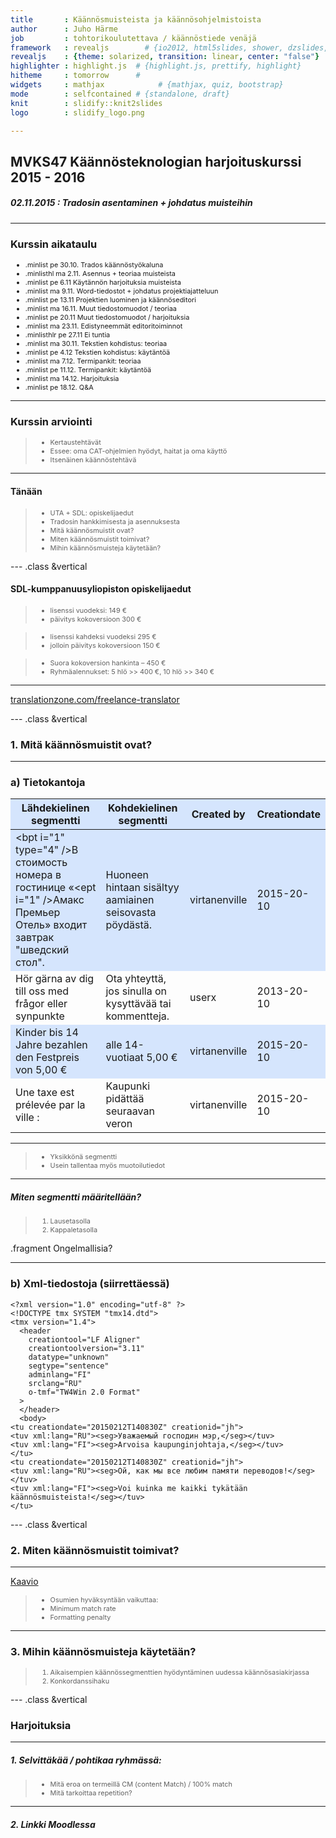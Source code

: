 ```yaml
---
title       : Käännösmuisteista ja käännösohjelmistoista
author      : Juho Härme
job         : tohtorikoulutettava / käännöstiede venäjä
framework   : revealjs        # {io2012, html5slides, shower, dzslides, ...}
revealjs    : {theme: solarized, transition: linear, center: "false"}
highlighter : highlight.js  # {highlight.js, prettify, highlight}
hitheme     : tomorrow      # 
widgets     : mathjax            # {mathjax, quiz, bootstrap}
mode        : selfcontained # {standalone, draft}
knit        : slidify::knit2slides
logo        : slidify_logo.png

---
```


<style>
.reveal h2{
    padding-bottom: 20px;
}

p { text-align: left;
}

li.fragment.visible, li {
    font-size: 78%;
}

li.minlist{
font-size:69%; 
color:darkgrey;}

li.minlisthlr{font-size:69%;
color:rgb(247, 131, 131);
}

li.minlisthl{font-size:69%;}


.reveal a:not(.image) {
text-decoration:underline;
}

.coldiv {width:47%;float:left;}
.coldiv2 {float:left;width:30%;}

.rowdiv {width:100%;clear:left;}

.reveal section img { background:none; border:none; box-shadow:none; }

p.smaller {font-size:70%;}


table { 
width: 100%;
}


table tr:nth-child(2n+1) { /* background: #E8F2FF; */ background: #D5E5FD; }

.reveal table th, .reveal table td {

font-size:55%;

}

</style>

<script src="http://ajax.googleapis.com/ajax/libs/jquery/1.9.1/jquery.min.js"></script>

## MVKS47 Käännösteknologian harjoituskurssi 2015 - 2016

##### 02.11.2015 : Tradosin asentaminen + johdatus muisteihin

--- 

### Kurssin aikataulu


- .minlist pe 30.10. Trados käännöstyökaluna
- .minlisthl ma 2.11.  Asennus + teoriaa muisteista
- .minlist pe 6.11 Käytännön harjoituksia muisteista
- .minlist ma 9.11. Word-tiedostot + johdatus projektiajatteluun
- .minlist pe 13.11 Projektien luominen ja käännöseditori
- .minlist ma 16.11. Muut tiedostomuodot / teoriaa
- .minlist pe 20.11 Muut tiedostomuodot / harjoituksia
- .minlist ma 23.11. Edistyneemmät editoritoiminnot
- .minlisthlr pe 27.11 Ei tuntia
- .minlist ma 30.11. Tekstien kohdistus: teoriaa
- .minlist pe 4.12 Tekstien kohdistus: käytäntöä
- .minlist ma 7.12. Termipankit: teoriaa
- .minlist pe 11.12. Termipankit: käytäntöä
- .minlist ma 14.12. Harjoituksia
- .minlist pe 18.12. Q&A

---

### Kurssin arviointi

>- Kertaustehtävät 
>- Essee: oma CAT-ohjelmien hyödyt, haitat ja oma käyttö
>- Itsenäinen käännöstehtävä

---

#### Tänään

>- UTA + SDL: opiskelijaedut
>- Tradosin hankkimisesta ja asennuksesta
>- Mitä käännösmuistit ovat?
>- Miten käännösmuistit toimivat?
>- Mihin käännösmuisteja käytetään?

--- .class &vertical

#### SDL-kumppanuusyliopiston opiskelijaedut


>- lisenssi vuodeksi: 149 €
>- päivitys kokoversioon 300 €

>- lisenssi kahdeksi vuodeksi 295 €
>- jolloin päivitys kokoversioon 150 €

>- Suora kokoversion hankinta – 450 €
>- Ryhmäalennukset: 5 hlö >> 400 €, 10 hlö >> 340 €


***

[translationzone.com/freelance-translator](http://www.translationzone.com/freelance-translator.html)

--- .class &vertical


### 1. Mitä käännösmuistit ovat?

***

### a) Tietokantoja


<b>Lähdekielinen segmentti</b>                                                                                                                                                                    | <b>Kohdekielinen segmentti</b>                            | <b>Created by</b> | <b>Creationdate</b>
-------------------------                                                                                                                                                                         | --------------------------------------------------------- | ------------      | --------------
\<bpt i="1" type="4" /\>В стоимость номера в гостинице «\<ept i="1" /\><bpt i="2" type="5" />Амакс<ept i="2" /><bpt i="3" type="6" /> Премьер Отель» входит завтрак "шведский стол".<ept i="3" /> | Huoneen hintaan sisältyy aamiainen seisovasta pöydästä.   | virtanenville     | 2015-20-10
 Hör gärna av dig till oss med frågor eller synpunkte                                                                                                                                             | Ota yhteyttä, jos sinulla on kysyttävää tai kommentteja.  | userx             | 2013-20-10
 Kinder bis 14 Jahre bezahlen den Festpreis von 5,00 €                                                                                                                                            | alle 14-vuotiaat 5,00 €                                   | virtanenville     | 2015-20-10
 Une taxe est prélevée par la ville :                                                                                                                                                             | Kaupunki pidättää seuraavan veron                         | virtanenville     | 2015-20-10

***

>- Yksikkönä segmentti
>- Usein tallentaa myös muotoilutiedot

***

##### Miten segmentti määritellään?

>1. Lausetasolla
>2. Kappaletasolla

.fragment Ongelmallisia?

***

### b) Xml-tiedostoja (siirrettäessä)


```
<?xml version="1.0" encoding="utf-8" ?>
<!DOCTYPE tmx SYSTEM "tmx14.dtd">
<tmx version="1.4">
  <header
    creationtool="LF Aligner"
    creationtoolversion="3.11"
    datatype="unknown"
    segtype="sentence"
    adminlang="FI"
    srclang="RU"
    o-tmf="TW4Win 2.0 Format"
  >
  </header>
  <body>
<tu creationdate="20150212T140830Z" creationid="jh">
<tuv xml:lang="RU"><seg>Уважаемый господин мэр,</seg></tuv>
<tuv xml:lang="FI"><seg>Arvoisa kaupunginjohtaja,</seg></tuv>
</tu>
<tu creationdate="20150212T140830Z" creationid="jh">
<tuv xml:lang="RU"><seg>Ой, как мы все любим памяти переводов!</seg></tuv>
<tuv xml:lang="FI"><seg>Voi kuinka me kaikki tykätään käännösmuisteista!</seg></tuv>
</tu>

```

--- .class &vertical

### 2. Miten käännösmuistit toimivat?

***

[Kaavio](trados_muisti_kaavio.html)

>- Osumien hyväksyntään vaikuttaa:
>- Minimum match rate
>- Formatting penalty

---

### 3. Mihin käännösmuisteja käytetään?

>1. Aikaisempien käännössegmenttien hyödyntäminen uudessa käännösasiakirjassa
>2. Konkordanssihaku


--- .class &vertical

### Harjoituksia

***

##### 1. Selvittäkää / pohtikaa ryhmässä:

>- Mitä eroa on termeillä CM (content Match) / 100% match
>- Mitä tarkoittaa repetition?

***

##### 2. Linkki Moodlessa


<script>
$('ol.incremental li').addClass('fragment')//note to anyone reading this code, you may need to change to ul from ol depending on ordered vs unordered list
$('ul.incremental li').addClass('fragment')//note to anyone reading this code, you may need to change to ul from ol depending on ordered vs unordered list
</script>

